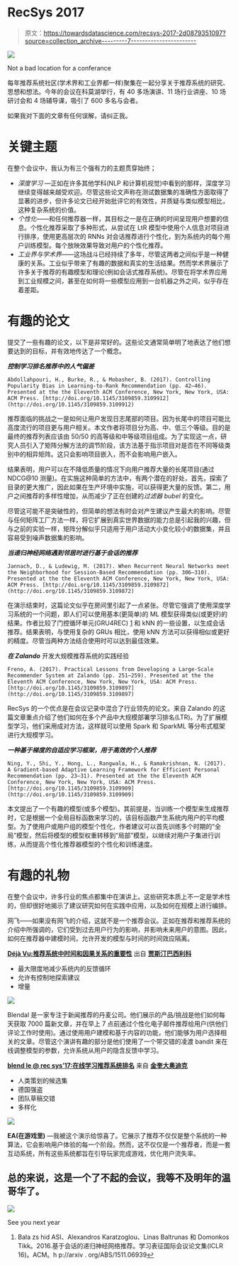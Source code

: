 # RecSys 2017

> 原文：<https://towardsdatascience.com/recsys-2017-2d0879351097?source=collection_archive---------7----------------------->

![](img/cdfed779ce958fe735ce8df35decbe35.png)

Not a bad location for a conferance

每年推荐系统社区(学术界和工业界都一样)聚集在一起分享关于推荐系统的研究、思想和想法。今年的会议在科莫湖举行，有 40 多场演讲、11 场行业讲座、10 场研讨会和 4 场辅导课，吸引了 600 多名与会者。

如果我对下面的文章有任何误解，请纠正我。

# 关键主题

在整个会议中，我认为有三个强有力的主题贯穿始终；

*   *深度学习* —正如在许多其他学科(NLP 和计算机视觉)中看到的那样，深度学习继续变得越来越受欢迎。尽管这些论文声称在测试数据集的准确性方面取得了显著的进步，但许多论文已经开始批评它的有效性，并质疑与类似模型相比，这种复杂系统的价值。
*   *个性化*——和任何推荐器一样，其目标之一是在正确的时间呈现用户想要的信息。个性化推荐采取了多种形式，从尝试在 LtR 模型中使用个人信息对项目进行排序，使用更高层次的 RNNs 对会话推荐进行个性化，到为系统内的每个用户训练模型。每个放映效果导致对用户的个性化推荐。
*   *工业界与学术界*——这场战斗已经持续了多年，尽管这两者之间似乎是一种健康的关系。工业似乎带来了有趣的数据和真实的生活结果。然而学术界展示了许多关于推荐的有趣模型和理论(例如会话式推荐系统)。尽管在将学术界应用到工业规模之间，甚至在如何将一些模型应用到一台机器之外之间，似乎存在着差距。

# 有趣的论文

提交了一些有趣的论文，以下是非常好的。这些论文通常简单明了地表达了他们想要达到的目标，并有效地传达了一个概念。

***控制学习排名推荐中的人气偏差***

```
Abdollahpouri, H., Burke, R., & Mobasher, B. (2017). Controlling Popularity Bias in Learning-to-Rank Recommendation (pp. 42–46). Presented at the the Eleventh ACM Conference, New York, New York, USA: ACM Press. [http://doi.org/10.1145/3109859.3109912](http://doi.org/10.1145/3109859.3109912)
```

推荐面临的挑战之一是如何让用户发现日志尾部的项目。因为长尾中的项目可能比高度流行的项目更与用户相关。本文作者将项目分为高、中、低三个等级。目的是最终的推荐列表应该由 50/50 的高等级和中等级项目组成。为了实现这一点，研究人员引入了矩阵分解方法的调节阶段，该方法基于指示项目对是否在不同等级类别中的相异矩阵。这只会影响项目嵌入，而不会影响用户嵌入。

结果表明，用户可以在不降低质量的情况下向用户推荐大量的长尾项目(通过 NDCG@10 测量)。在实施这种简单的方法中，有两个潜在的好处，首先，探索了目录的更大推广，因此如果在生产环境中实施，可以获得更大量的反馈。第二，用户之间推荐的多样性增加，从而减少了正在创建的*过滤器 bubel* 的变化。

尽管这可能不是突破性的，但简单的想法有时会对产生建议产生最大的影响。尽管与任何矩阵工厂方法一样，将它扩展到真实世界数据的能力总是引起我的兴趣，但与之前的实验一样，矩阵分解似乎只适用于用户活动大小变化较小的数据集，并且容易受到噪声数据集的影响。

***当递归神经网络遇到邻居时进行基于会话的推荐***

```
Jannach, D., & Ludewig, M. (2017). When Recurrent Neural Networks meet the Neighborhood for Session-Based Recommendation (pp. 306–310). Presented at the the Eleventh ACM Conference, New York, New York, USA: ACM Press. [http://doi.org/10.1145/3109859.3109872](http://doi.org/10.1145/3109859.3109872)
```

在演示结束时，这篇论文似乎在房间里引起了一点紧张。尽管它强调了使用深度学习系统的一个问题，即人们可以使用基本(更简单)的 ML 模型获得类似(或更好)的结果。作者比较了门控循环单元(GRU4REC) [1](#fn1-15433) 和 kNN 的一些设置，以生成会话推荐。结果表明，与使用复杂的 GRUs 相比，使用 kNN 方法可以获得相似或更好的精度。尽管当两种方法结合使用时可以达到最佳效果。

***在 Zalando*** 开发大规模推荐系统的实践经验

```
Freno, A. (2017). Practical Lessons from Developing a Large-Scale Recommender System at Zalando (pp. 251–259). Presented at the the Eleventh ACM Conference, New York, New York, USA: ACM Press. [http://doi.org/10.1145/3109859.3109897](http://doi.org/10.1145/3109859.3109897)
```

RecSys 的一个优点是在会议记录中混合了行业领先的论文。来自 Zalando 的这篇文章重点介绍了他们如何在多个产品中大规模部署学习排名(LTR)。为了扩展模型学习，他们采用成对方法，这样就可以使用 Spark 和 SparkML 等分布式框架进行大规模学习。

***一种基于梯度的自适应学习框架，用于高效的个人推荐***

```
Ning, Y., Shi, Y., Hong, L., Rangwala, H., & Ramakrishnan, N. (2017). A Gradient-based Adaptive Learning Framework for Efficient Personal Recommendation (pp. 23–31). Presented at the the Eleventh ACM Conference, New York, New York, USA: ACM Press. [http://doi.org/10.1145/3109859.3109909](http://doi.org/10.1145/3109859.3109909)
```

本文提出了一个有趣的模型(或多个模型)。其前提是，当训练一个模型来生成推荐时，它是根据一个全局目标函数来学习的，该目标函数产生系统内用户的平均模型。为了使用户或用户组的模型个性化，作者建议可以首先训练多个时期的“全局”模型，然后将模型的模型权重转移到“局部”模型，以继续对用户子集进行训练，从而提高个性化推荐器模型的个性化和训练速度。

# 有趣的礼物

在整个会议中，许多行业的焦点都集中在演讲上。这些研究本质上不一定是学术性的，但却很好地揭示了建议研究如何在实践中应用，以及如何在规模上进行编排。

网飞——如果没有网飞的介绍，这就不是一个推荐会议。正如在推荐和推荐系统的介绍中所强调的，它们受到过去用户行为的影响，并影响未来用户的意图。因此，如何在推荐器中建模时间，允许开发的模型与时间的时间效应隔离。

[**Déjà Vu:推荐系统中时间和因果关系的重要性**](//www.slideshare.net/justinbasilico/deja-vu-the-importance-of-time-and-causality-in-recommender-systems) 出自 [**贾斯汀巴西利科**](//www.slideshare.net/justinbasilico)

*   最大限度地减少系统内的反馈循环
*   允许有控制地探索建议
*   增量

![](img/d85cf07aa99a0c452c513fcc0e7b8437.png)

Blendal 是一家专注于新闻推荐的丹麦公司。他们展示的产品/挑战是他们如何每天获取 7000 篇新文章，并在早上 7 点前通过个性化电子邮件推荐给用户(供他们评论工作时使用)。通过使用用户建模和基于内容的功能，他们能够为用户选择相关的文章。尽管这个演讲有趣的部分是他们使用了一个带交错的凌渡 bandit 来在线调整模型的参数，允许系统从用户的隐含反馈中学习。

[**blend le @ rec sys’17:在线学习推荐系统排名**](//www.slideshare.net/dodijk/blendle-recsys17-online-learning-to-rank-for-recommender-systems) 来自 [**金奎大奥迪克**](https://www.slideshare.net/dodijk)

*   人类策划的候选集
*   德国强盗
*   团队草稿交错
*   多样化

![](img/8fed5ffe59ad31617d88cc7299b5c7fb.png)

**EA(在游戏里)** —我被这个演示给惊喜了。它展示了推荐不仅仅是整个系统的一种算法，它会影响用户体验的每一个阶段。然而，这不仅仅是一个推荐者，而是一套互动系统，所有这些系统都旨在引导玩家完成游戏，优化用户流失率。

## 总的来说，这是一个了不起的会议，我等不及明年的温哥华了。

![](img/4ac09a924b131d0f166b41e893d68a7d.png)

See you next year

1.  Bala zs hid ASI、Alexandros Karatzoglou、Linas Baltrunas 和 Domonkos Tikk。2016.基于会话的递归神经网络推荐。学习表征国际会议论文集(ICLR 16)。ACM。h p://arxiv . org/ABS/1511.06939[↩︎](#fnr1-15433)